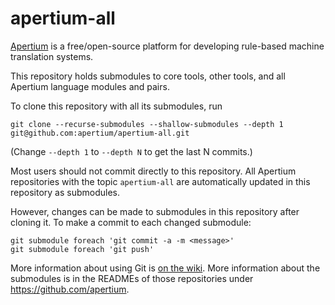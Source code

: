 # apertium-all

[Apertium][1] is a free/open-source platform for developing rule-based machine
translation systems.

This repository holds submodules to core tools, other tools, and all Apertium
language modules and pairs.

To clone this repository with all its submodules, run

    git clone --recurse-submodules --shallow-submodules --depth 1 git@github.com:apertium/apertium-all.git

(Change `--depth 1` to `--depth N` to get the last N commits.)

Most users should not commit directly to this repository. All Apertium
repositories with the topic `apertium-all` are automatically updated in this
repository as submodules.

However, changes can be made to submodules in this repository after cloning it.
To make a commit to each changed submodule:

    git submodule foreach 'git commit -a -m <message>'
    git submodule foreach 'git push'

More information about using Git is [on the wiki][2]. More information about the
submodules is in the READMEs of those repositories under https://github.com/apertium.

[1]: https://wiki.apertium.org/
[2]: https://wiki.apertium.org/wiki/Using_Git
